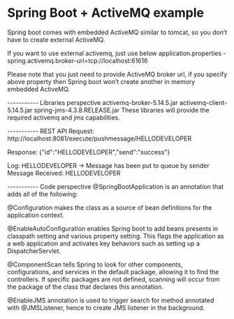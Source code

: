 # Spring Boot + ActiveMQ example
Spring boot comes with embedded ActiveMQ similar to tomcat, so you don’t have to create external ActiveMQ.

If you want to use external activemq, just use below application.properties
	- spring.activemq.broker-url=tcp://localhost:61616
	
Please note that you just need to provide ActiveMQ broker url, if you specify above property then Spring boot won’t create another in memory embedded ActiveMQ.

----------- Libraries perspective
	activemq-broker-5.14.5.jar
	activemq-client-5.14.5.jar
	spring-jms-4.3.8.RELEASE.jar
These libraries will provide the required activemq and jms capabilities.

----------- REST API
Request: http://localhost:8081/execute/pushmessage/HELLODEVELOPER

Response: {"id":"HELLODEVELOPER","send":"success"}

Log: 
HELLODEVELOPER -> Message has been put to queue by sender
Message Received: HELLODEVELOPER

----------- Code perspective
@SpringBootApplication is an annotation that adds all of the following:

@Configuration makes the class as a source of bean definitions for the application context.

@EnableAutoConfiguration enables Spring boot to add beans presents in classpath setting and various property setting. This flags the application as a web application and activates key behaviors such as setting up a DispatcherServlet.

@ComponentScan tells Spring to look for other components, configurations, and services in the default package, allowing it to find the controllers. If specific packages are not defined, scanning will occur from the package of the class that declares this annotation.

@EnableJMS annotation is used to trigger search for method annotated with @JMSListener, hence to create JMS listener in the background.

